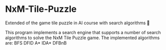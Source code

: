 # NxM-Tile-Puzzle
Extended of the game tile puzzle in AI course with search algorithms :mag_right:


This program implements a search engine that supports a number of search algorithms to solve the NxM Tile Puzzle game.
The implemented algorithms are:
BFS
DFID
A*
IDA*
DFBnB
